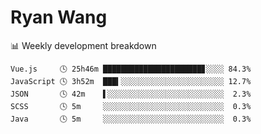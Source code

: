 # Ryan Wang

 <!-- waka-box start -->
📊 Weekly development breakdown
```text
Vue.js     🕓 25h46m ██████████████████████▊░░░░ 84.3%
JavaScript 🕓 3h52m  ███▍░░░░░░░░░░░░░░░░░░░░░░░ 12.7%
JSON       🕓 42m    ▌░░░░░░░░░░░░░░░░░░░░░░░░░░  2.3%
SCSS       🕓 5m     ░░░░░░░░░░░░░░░░░░░░░░░░░░░  0.3%
Java       🕓 5m     ░░░░░░░░░░░░░░░░░░░░░░░░░░░  0.3%
```
<!-- Powered by https://github.com/YouEclipse/waka-box-go . -->
<!-- waka-box end -->